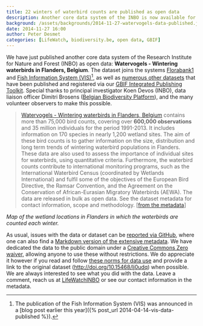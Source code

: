 ```yaml
---
title: 22 winters of waterbird counts are published as open data
description: Another core data system of the INBO is now available for everyone to use.
background: /assets/backgrounds/2014-11-27-watervogels-data-published.jpg
date: 2014-11-27 16:00
author: Peter Desmet
categories: [LifeWatch, biodiversity.be, open data, GBIF]
---
```


We have just published another core data system of the Research Institute for Nature and Forest (INBO) as open data: **Watervogels - Wintering waterbirds in Flanders, Belgium**. The dataset joins the systems [Florabank1](http://www.gbif.org/dataset/271c444f-f8d8-4986-b748-e7367755c0c1) and [Fish Information System (VIS)](http://www.gbif.org/dataset/search?q=vis+-+Fishes)[^1], as well as [numerous other datasets](http://www.gbif.org/publisher/1cd669d0-80ea-11de-a9d0-f1765f95f18b) that have been published and registered via our [GBIF Integrated Publishing Toolkit](https://ipt.inbo.be). Special thanks to principal investigator Koen Devos (INBO), data liaison officer Dimitri Brosens ([Belgian Biodiversity Platform](http://www.biodiversity.be)), and the many volunteer observers to make this possible.

[^1]: The publication of the Fish Information System (VIS) was announced in a [blog post earlier this year]({% post_url 2014-04-14-vis-data-published %}).

> [Watervogels - Wintering waterbirds in Flanders, Belgium](http://doi.org/10.15468/lj0udq) contains more than 75,000 bird counts, covering over **600,000 observations** and 35 million individuals for the period 1991-2013. It includes information on 170 species in nearly 1,200 wetland sites. The aim of these bird counts is to gather information on the size, distribution and long term trends of wintering waterbird populations in Flanders. These data are also used to assess the importance of individual sites for waterbirds, using quantitative criteria. Furthermore, the waterbird counts contribute to international monitoring programs, such as the International Waterbird Census (coordinated by Wetlands International) and fulfil some of the objectives of the European Bird Directive, the Ramsar Convention, and the Agreement on the Conservation of African-Eurasian Migratory Waterbirds (AEWA). The data are released in bulk as open data. See the dataset metadata for contact information, scope and methodology. [[from the metadata](https://github.com/inbo/data-publication/blob/77acedf4657a99ec872559a45f23d91f9222286c/datasets/watervogels-occurrences/metadata.md)]

<script src="https://embed.github.com/view/geojson/inbo/data-publication/8ad91ef4940f95993c791da6c945be5ab9ce023a/datasets/watervogels-occurrences/localities/localities.geojson"></script>

*Map of the wetland locations in Flanders in which the waterbirds are counted each winter.*

As usual, issues with the data or dataset can be [reported via GitHub](https://github.com/inbo/data-publication/tree/8ad91ef4940f95993c791da6c945be5ab9ce023a/datasets/watervogels-occurrences), where one can also find a [Markdown version of the extensive metadata](https://github.com/inbo/data-publication/blob/77acedf4657a99ec872559a45f23d91f9222286c/datasets/watervogels-occurrences/metadata.md). We have dedicated the data to the public domain under a [Creative Commons Zero waiver](http://creativecommons.org/publicdomain/zero/1.0/), allowing anyone to use these without restrictions. We do appreciate it however if you read and follow [these norms for data use](http://www.inbo.be/en/norms-for-data-use) and provide a link to the original dataset (<http://doi.org/10.15468/lj0udq>) when possible. We are always interested to see what you did with the data. Leave a comment, reach us at [LifeWatchINBO](https://twitter.com/LifeWatchINBO) or see our contact information in the metadata.


